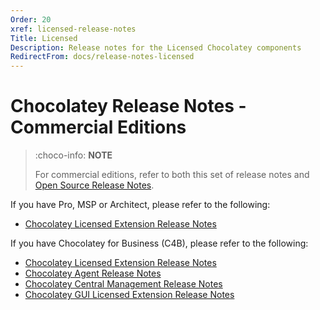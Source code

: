 ```yaml
---
Order: 20
xref: licensed-release-notes
Title: Licensed
Description: Release notes for the Licensed Chocolatey components
RedirectFrom: docs/release-notes-licensed
---
```


# Chocolatey Release Notes - Commercial Editions

> :choco-info: **NOTE**
>
> For commercial editions, refer to both this set of release notes and [Open Source Release Notes](xref:floss-release-notes).

If you have Pro, MSP or Architect, please refer to the following:

* [Chocolatey Licensed Extension Release Notes](xref:licensed-extension-release-notes)

If you have Chocolatey for Business (C4B), please refer to the following:

* [Chocolatey Licensed Extension Release Notes](xref:licensed-extension-release-notes)
* [Chocolatey Agent Release Notes](xref:agent-release-notes)
* [Chocolatey Central Management Release Notes](xref:ccm-release-notes)
* [Chocolatey GUI Licensed Extension Release Notes](xref:chocolatey-gui-licensed-extension-release-notes)